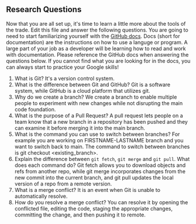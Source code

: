 ## Research Questions 

Now that you are all set up, it's time to learn a little more about the tools of the trade. Edit this file and answer the following questions. You are going to need to start familiarizing yourself with the [GitHub docs](https://docs.github.com/en). Docs (short for documentation) are the instructions on how to use a languge or program. A large part of your job as a developer will be learning how to read and work with documentation. Please reference the GitHub docs when answering the questions below. If you cannot find what you are looking for in the docs, you can always start to practice your Google skills!

1. What is Git? It's a version control system. 
2. What is the difference between Git and GitHub? Git is a software 
system, while GitHub is a cloud platform that utilizes git. 
3. Why do we create a branch? We create a branch to enable multiple people 
to experiment with new changes while not disrupting the main code foundation. 
4. What is the purpose of a Pull Request? A pull request lets people on a 
team know that a new branch in a repository has been pushed and they can 
examine it before merging it into the main branch.
5. What is the command you can use to switch between branches? For example you are working
 on FIRSTNAME-LASTNAME branch and you want to switch back to main. The command to 
switch between branches is git checkout <existing_branch>.
6. Explain the difference between `git fetch`, `git merge` and `git pull`. What does 
each command do? Git fetch allows you to download objects and refs from 
another repo, while git merge incorporates changes from the new commit into the 
current branch, and git pull updates the local version of a repo from a remote version. 
7. What is a merge conflict? It is an event when Git is unable to automatically 
resolve. 
8. How do you resolve a merge conflict? You can resolve it by opening the conflicted 
file, editing the code, staging the appropriate changes, committing the change,
 and then pushing it to remote.  
